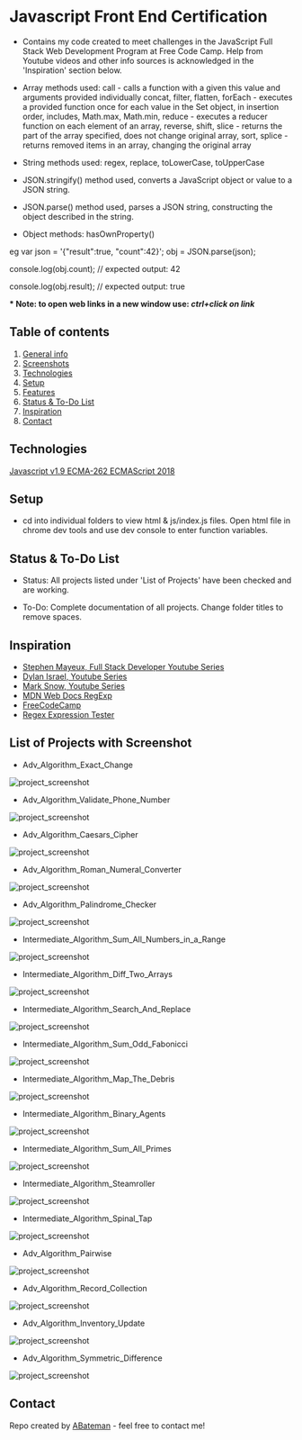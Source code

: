 # Javascript Front End Certification

* Contains my code created to meet challenges in the JavaScript Full Stack Web Development Program at Free Code Camp. Help from Youtube videos and other info sources is acknowledged in the 'Inspiration' section below.

* Array methods used:
call - calls a function with a given this value and arguments provided individually
concat,
filter,
flatten,
forEach - executes a provided function once for each value in the Set object, in insertion order,
includes,
Math.max,
Math.min,
reduce - executes a reducer function on each element of an array,
reverse,
shift,
slice - returns the part of the array specified, does not change original array,
sort,
splice - returns removed items in an array, changing the original array

* String methods used:
regex,
replace,
toLowerCase, toUpperCase

* JSON.stringify() method used, converts a JavaScript object or value to a JSON string.

* JSON.parse() method used, parses a JSON string, constructing the object described in the string.

* Object methods: hasOwnProperty()

eg var json = '{"result":true, "count":42}';
obj = JSON.parse(json);

console.log(obj.count);
// expected output: 42

console.log(obj.result);
// expected output: true

**\* Note: to open web links in a new window use: _ctrl+click on link_**

## Table of contents

1. [General info](#general-info)
2. [Screenshots](#screenshots)
3. [Technologies](#technologies)
4. [Setup](#setup)
5. [Features](#features)
6. [Status & To-Do List](#status)
7. [Inspiration](#inspiration)
8. [Contact](#contact)

## Technologies

[Javascript v1.9 ECMA-262 ECMAScript 2018](http://www.ecma-international.org/publications/standards/Ecma-262.htm)

## Setup

* cd into individual folders to view html & js/index.js files. Open html file in chrome dev tools and use dev console to enter function variables.

## Status & To-Do List

* Status: All projects listed under 'List of Projects' have been checked and are working.

* To-Do: Complete documentation of all projects. Change folder titles to remove spaces.

## Inspiration

* [Stephen Mayeux, Full Stack Developer Youtube Series](https://github.com/stephenmayeux)
* [Dylan Israel, Youtube Series](http://www.codingtutorials360.com/)
* [Mark Snow, Youtube Series](https://www.youtube.com/user/SnowmanSpeaks)
* [MDN Web Docs RegExp](https://developer.mozilla.org/en-US/docs/Web/JavaScript/Reference/Global_Objects/RegExp#Syntax)
* [FreeCodeCamp](https://www.freecodecamp.org/)
* [Regex Expression Tester](https://regexr.com/)

## List of Projects with Screenshot

* Adv_Algorithm_Exact_Change

![project_screenshot](./img/Algorithm_Exact_Change.png)

* Adv_Algorithm_Validate_Phone_Number

![project_screenshot](./img/Algorithm_Validate_Phone_Number.png)

* Adv_Algorithm_Caesars_Cipher

![project_screenshot](./img/Algorithm_Caesars_Cipher.png)

* Adv_Algorithm_Roman_Numeral_Converter

![project_screenshot](./img/Algorithm_Roman_Numeral_Converter.png)

* Adv_Algorithm_Palindrome_Checker

![project_screenshot](./img/Algorithm_Roman_Numeral_Converter.png)

* Intermediate_Algorithm_Sum_All_Numbers_in_a_Range

![project_screenshot](./img/Algo_Sum_All_Numbers.png)

* Intermediate_Algorithm_Diff_Two_Arrays

![project_screenshot](./img/Algo_Diff_Two_Arrays.png)

* Intermediate_Algorithm_Search_And_Replace

![project_screenshot](./img/Algo_Search_And_Replace.png)

* Intermediate_Algorithm_Sum_Odd_Fabonicci

![project_screenshot](./img/Algo_Sum_Odd_Fabonicci.png)

* Intermediate_Algorithm_Map_The_Debris

![project_screenshot](./img/Algo_Map_The_Debris.png)

* Intermediate_Algorithm_Binary_Agents

![project_screenshot](./img/Algo_Binary_Agents.png)

* Intermediate_Algorithm_Sum_All_Primes

![project_screenshot](./img/Algo_Sum_All_Primes.png)

* Intermediate_Algorithm_Steamroller

![project_screenshot](./img/Algo_Steamroller.png)

* Intermediate_Algorithm_Spinal_Tap

![project_screenshot](./img/Algo_Spinal_Tap.png)

* Adv_Algorithm_Pairwise

![project_screenshot](./img/Algo_Pairwise.png)

* Adv_Algorithm_Record_Collection

![project_screenshot](./img/Algo_Record_Collection.png)

* Adv_Algorithm_Inventory_Update

![project_screenshot](./img/Algo_Inventory_Update.png)

* Adv_Algorithm_Symmetric_Difference

![project_screenshot](./img/Algo_Symmetric_Difference.png)

## Contact

Repo created by [ABateman](https://www.andrewbateman.org) - feel free to contact me!
